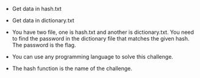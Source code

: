 - Get data in hash.txt

- Get data in dictionary.txt

- You have two file, one is hash.txt and another is dictionary.txt. You need to find the password in the dictionary file that matches the given hash. The password is the flag.

- You can use any programming language to solve this challenge.

- The hash function is the name of the challenge.
